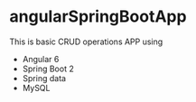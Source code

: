 # angularSpringBootApp

This is basic CRUD operations APP using
- Angular 6
- Spring Boot 2
- Spring data
- MySQL
